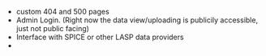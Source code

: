 * custom 404 and 500 pages
* Admin Login.  (Right now the data view/uploading is publicily accessible, just not public facing)
* Interface with SPICE or other LASP data providers
* 